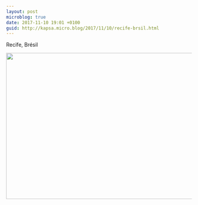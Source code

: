 ```yaml
---
layout: post
microblog: true
date: 2017-11-10 19:01 +0100
guid: http://kapsa.micro.blog/2017/11/10/recife-brsil.html
---
```

Recife, Brésil

<img src="http://jeankapsa.com/uploads/2017/711842e15a.jpg" width="600" height="397" />
